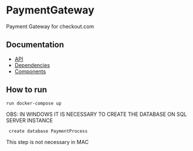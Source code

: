 # PaymentGateway

Payment Gateway for checkout.com

## Documentation
- [API](docs/Api.md)
- [Dependencies](docs/dependencies/Dependencies.md)
- [Components](docs/dependencies/Components.md)

## How to run
```run docker-compose up```

OBS: IN WINDOWS IT IS NECESSARY TO CREATE THE DATABASE ON SQL SERVER INSTANCE

``` create database PaymentProcess```

This step is not necessary in MAC